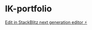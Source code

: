 # IK-portfolio

[Edit in StackBlitz next generation editor ⚡️](https://stackblitz.com/~/github.com/TabbyMichael/IK-portfolio)